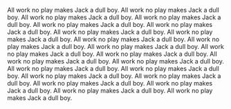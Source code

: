 All work no play makes Jack a dull boy.
All work no play makes Jack a dull boy.
All work no play makes Jack a dull boy.
All work no play makes Jack a dull boy.
All work no play makes Jack a dull boy.
All work no play makes Jack a dull boy.
All work no play makes Jack a dull boy.
All work no play makes Jack a dull boy.
All work no play makes Jack a dull boy.
All work no play makes Jack a dull boy.
All work no play makes Jack a dull boy.
All work no play makes Jack a dull boy.
All work no play makes Jack a dull boy.
All work no play makes Jack a dull boy.
All work no play makes Jack a dull boy.
All work no play makes Jack a dull boy.
All work no play makes Jack a dull boy.
All work no play makes Jack a dull boy.
All work no play makes Jack a dull boy.
All work no play makes Jack a dull boy.
All work no play makes Jack a dull boy.
All work no play makes Jack a dull boy.
All work no play makes Jack a dull boy.
